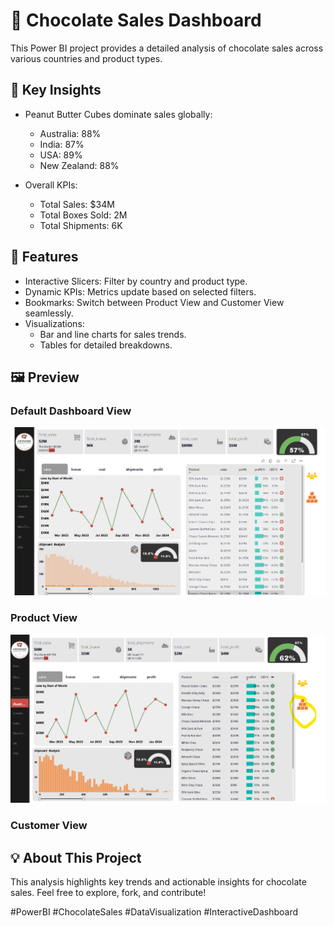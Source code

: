 # 🍫 Chocolate Sales Dashboard  

This Power BI project provides a detailed analysis of chocolate sales across various countries and product types.  

## 🚀 Key Insights  
- Peanut Butter Cubes dominate sales globally:  
  - Australia: 88%  
  - India: 87%  
  - USA: 89%  
  - New Zealand: 88%  

- Overall KPIs: 
  - Total Sales: $34M  
  - Total Boxes Sold: 2M  
  - Total Shipments: 6K  

## 🔑 Features  
- Interactive Slicers: Filter by country and product type.  
- Dynamic KPIs: Metrics update based on selected filters.  
- Bookmarks: Switch between Product View and Customer View seamlessly.  
- Visualizations: 
  - Bar and line charts for sales trends.  
  - Tables for detailed breakdowns.  



## 🖼️ Preview  

### Default Dashboard View  
![Default Dashboard View](ss)  


### Product View  
![Product View](productview.png)  

### Customer View  


## 💡 About This Project  
This analysis highlights key trends and actionable insights for chocolate sales. Feel free to explore, fork, and contribute!  




#PowerBI #ChocolateSales #DataVisualization #InteractiveDashboard  
